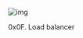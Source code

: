 ![img](https://assets.imaginablefutures.com/media/images/ALX_Logo.max-200x150.png)

0x0F. Load balancer
